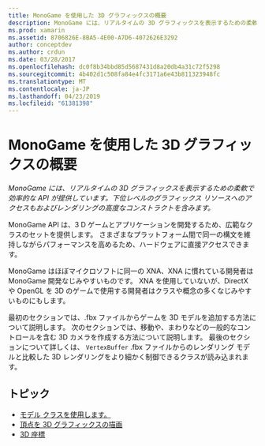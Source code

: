 ```yaml
---
title: MonoGame を使用した 3D グラフィックスの概要
description: MonoGame には、リアルタイムの 3D グラフィックスを表示するための柔軟で効率的な API が提供しています。 下位レベルのグラフィックス リソースへのアクセスもおよびレンダリングの高度なコンストラクトを含みます。
ms.prod: xamarin
ms.assetid: 8706826E-8BA5-4E00-A7D6-4072626E3292
author: conceptdev
ms.author: crdun
ms.date: 03/28/2017
ms.openlocfilehash: dc0f8b34bbd85d5687431d8a20db4a31c72f5298
ms.sourcegitcommit: 4b402d1c508fa84e4fc3171a6e43b811323948fc
ms.translationtype: MT
ms.contentlocale: ja-JP
ms.lasthandoff: 04/23/2019
ms.locfileid: "61381398"
---
```

# <a name="introduction-to-3d-graphics-with-monogame"></a>MonoGame を使用した 3D グラフィックスの概要

_MonoGame には、リアルタイムの 3D グラフィックスを表示するための柔軟で効率的な API が提供しています。下位レベルのグラフィックス リソースへのアクセスもおよびレンダリングの高度なコンストラクトを含みます。_

MonoGame API は、3 D ゲームとアプリケーションを開発するため、広範なクラスのセットを提供します。 さまざまなプラットフォーム間で同一の構文を維持しながらパフォーマンスを高めるため、ハードウェアに直接アクセスできます。

MonoGame はほぼマイクロソフトに同一の XNA、XNA に慣れている開発者は MonoGame 開発なじみやすいものです。 XNA を使用していないが、DirectX や OpenGL を 3D のゲームで使用する開発者はクラスや概念の多くなじみやすいものにもします。

最初のセクションでは、.fbx ファイルからゲームを 3D モデルを追加する方法について説明します。 次のセクションでは、移動や、まわりなどの一般的なコントロールを含む 3D カメラを作成する方法について説明します。 最後のセクションについて詳しくは、 `VertexBuffer` .fbx ファイルからのレンダリング モデルと比較した 3D レンダリングをより細かく制御できるクラスが読み込まれます。


## <a name="topics"></a>トピック

- [モデル クラスを使用します。](~/graphics-games/monogame/3d/part1.md)
- [頂点を 3D グラフィックスの描画](~/graphics-games/monogame/3d/part2.md)
- [3D 座標](~/graphics-games/monogame/3d/part3.md)
